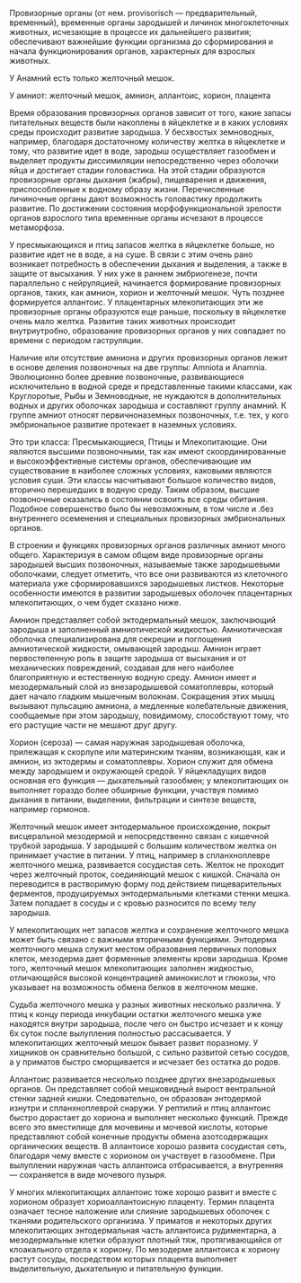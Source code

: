 Провизорные органы (от нем. provisorisch — предварительный, временный), временные органы зародышей и личинок многоклеточных животных, исчезающие в процессе их дальнейшего развития; обеспечивают важнейшие функции организма до сформирования и начала функционирования органов, характерных для взрослых животных.

У Анамний есть только желточный мешок.

У амниот: желточный мешок, амнион, аллантоис, хорион, плацента

Время образования провизорных органов зависит от того, какие запасы питательных веществ были накоплены в яйцеклетке и в каких условиях среды происходит развитие зародыша. У бесхвостых земноводных, например, благодаря достаточному количеству желтка в яйцеклетке и тому, что развитие идет в воде, зародыш осуществляет газообмен и выделяет продукты диссимиляции непосредственно через оболочки яйца и достигает стадии головастика. На этой стадии образуются провизорные органы дыхания (жабры), пищеварения и движения, приспособленные к водному образу жизни. Перечисленные личиночные органы дают возможность головастику продолжить развитие. По достижении состояния морфофункциональной зрелости органов взрослого типа временные органы исчезают в процессе метаморфоза.

У пресмыкающихся и птиц запасов желтка в яйцеклетке больше, но развитие идет не в воде, а на суше. В связи с этим очень рано возникает потребность в обеспечении дыхания и выделения, а также в защите от высыхания. У них уже в раннем эмбриогенезе, почти параллельно с нейруляцией, начинается формирование провизорных органов, таких, как амнион, хорион и желточный мешок. Чуть позднее формируется аллантоис. У плацентарных млекопитающих эти же провизорные органы образуются еще раньше, поскольку в яйцеклетке очень мало желтка. Развитие таких животных происходит внутриутробно, образование провизорных органов у них совпадает по времени с периодом гаструляции.

Наличие или отсутствие амниона и других провизорных органов лежит в основе деления позвоночных на две группы: Amniota и Anamnia. Эволюционно более древние позвоночные, развивающиеся исключительно в водной среде и представленные такими классами, как Круглоротые, Рыбы и Земноводные, не нуждаются в дополнительных водных и других оболочках зародыша и составляют группу анамний. К группе амниот относят первичноназемных позвоночных, т.е. тех, у кого эмбриональное развитие протекает в наземных условиях.

Это три класса: Пресмыкающиеся, Птицы и Млекопитающие. Они являются высшими позвоночными, так как имеют скоординированные и высокоэффективные системы органов, обеспечивающие им существование в наиболее сложных условиях, каковыми являются условия суши. Эти классы насчитывают большое количество видов, вторично перешедших в водную среду. Таким образом, высшие позвоночные оказались в состоянии освоить все среды обитания. Подобное совершенство было бы невозможным, в том числе и .без внутреннего осеменения и специальных провизорных эмбриональных органов.

В строении и функциях провизорных органов различных амниот много общего. Характеризуя в самом общем виде провизорные органы зародышей высших позвоночных, называемые также зародышевыми оболочками, следует отметить, что все они развиваются из клеточного материала уже сформировавшихся зародышевых листков. Некоторые особенности имеются в развитии зародышевых оболочек плацентарных млекопитающих, о чем будет сказано ниже.

Амнион представляет собой эктодермальный мешок, заключающий зародыша и заполненный амниотической жидкостью. Амниотическая оболочка специализирована для секреции и поглощения амниотической жидкости, омывающей зародыш. Амнион играет первостепенную роль в защите зародыша от высыхания и от механических повреждений, создавая для него наиболее благоприятную и естественную водную среду. Амнион имеет и мезодермальный слой из внезародышевой соматоплевры, который дает начало гладким мышечным волокнам. Сокращения этих мышц вызывают пульсацию амниона, а медленные колебательные движения, сообщаемые при этом зародышу, повидимому, способствуют тому, что его растущие части не мешают друг другу.

Хорион (сероза) — самая наружная зародышевая оболочка, прилежащая к скорлупе или материнским тканям, возникающая, как и амнион, из эктодермы и соматоплевры. Хорион служит для обмена между зародышем и окружающей средой. У яйцекладущих видов основная его функция — дыхательный газообмен; у млекопитающих он выполняет гораздо более обширные функции, участвуя помимо дыхания в питании, выделении, фильтрации и синтезе веществ, например гормонов.

Желточный мешок имеет энтодермальное происхождение, покрыт висцеральной мезодермой и непосредственно связан с кишечной трубкой зародыша. У зародышей с большим количеством желтка он принимает участие в питании. У птиц, например в спланхноплевре желточного мешка, развивается сосудистая сеть. Желток не проходит через желточный проток, соединяющий мешок с кишкой. Сначала он переводится в растворимую форму под действием пищеварительных ферментов, продуцируемых энтодермальными клетками стенки мешка. Затем попадает в сосуды и с кровью разносится по всему телу зародыша.

У млекопитающих нет запасов желтка и сохранение желточного мешка может быть связано с важными вторичными функциями. Энтодерма желточного мешка служит местом образования первичных половых клеток, мезодерма дает форменные элементы крови зародыша. Кроме того, желточный мешок млекопитающих заполнен жидкостью, отличающейся высокой концентрацией аминокислот и глюкозы, что указывает на возможность обмена белков в желточном мешке.

Судьба желточного мешка у разных животных несколько различна. У птиц к концу периода инкубации остатки желточного мешка уже находятся внутри зародыша, после чего он быстро исчезает и к концу 6х суток после вылупления полностью рассасывается. У млекопитающих желточный мешок бывает развит поразному. У хищников он сравнительно большой, с сильно развитой сетью сосудов, а у приматов быстро сморщивается и исчезает без остатка до родов.

Аллантоис развивается несколько позднее других внезародышевых органов. Он представляет собой мешковидный вырост вентральной стенки задней кишки. Следовательно, он образован энтодермой изнутри и спланхноплеврой снаружи. У рептилий и птиц аллантоис быстро дорастает до хориона и выполняет несколько функций. Прежде всего это вместилище для мочевины и мочевой кислоты, которые представляют собой конечные продукты обмена азотсодержащих органических веществ. В аллантоисе хорошо развита сосудистая сеть, благодаря чему вместе с хорионом он участвует в газообмене. При вылуплении наружная часть аллантоиса отбрасывается, а внутренняя — сохраняется в виде мочевого пузыря.

У многих млекопитающих аллантоис тоже хорошо развит и вместе с хорионом образует хориоаллантоисную плаценту. Термин плацента означает тесное наложение или слияние зародышевых оболочек с тканями родительского организма. У приматов и некоторых других млекопитающих энтодермальная часть аллантоиса рудиментарна, а мезодермальные клетки образуют плотный тяж, протягивающийся от клоакального отдела к хориону. По мезодерме аллантоиса к хориону растут сосуды, посредством которых плацента выполняет выделительную, дыхательную и питательную функции.